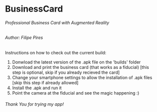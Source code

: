 # BusinessCard

###### Professional Business Card with Augmented Reality
###### Author: Filipe Pires

Instructions on how to check out the current build:
1. Donwload the latest version of the .apk file on the 'builds' folder
2. Download and print the business card (that works as a fiducial) [this step is optional, skip if you already recieved the card]
3. Change your smartphone settings to allow the installation of .apk files [skip this step if already allowed]
4. Install the .apk and run it
5. Point the camera at the fiducial and see the magic happening :)

###### Thank You for trying my app!
